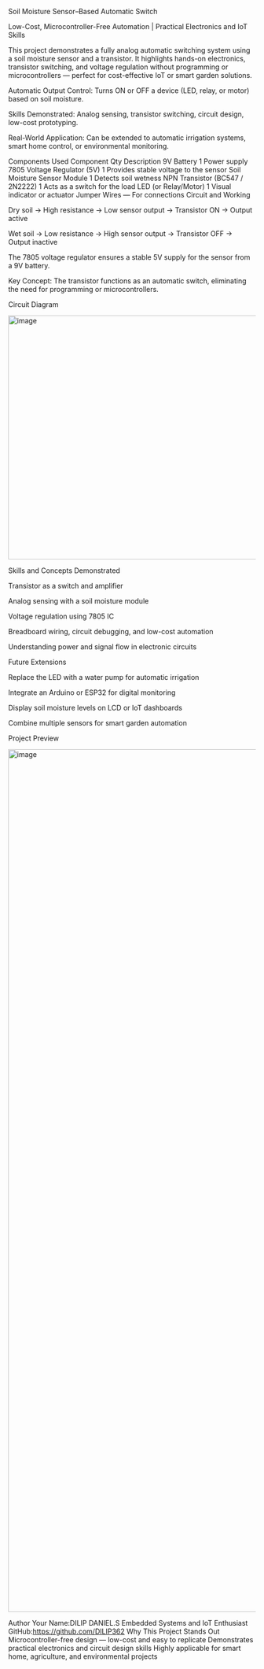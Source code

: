 Soil Moisture Sensor–Based Automatic Switch

Low-Cost, Microcontroller-Free Automation | Practical Electronics and IoT Skills

This project demonstrates a fully analog automatic switching system using a soil moisture sensor and a transistor.
It highlights hands-on electronics, transistor switching, and voltage regulation without programming or microcontrollers — perfect for cost-effective IoT or smart garden solutions.

Automatic Output Control: 
 Turns ON or OFF a device (LED, relay, or motor) based on soil moisture.

Skills Demonstrated: 
Analog sensing, transistor switching, circuit design, low-cost prototyping.

Real-World Application: 
Can be extended to automatic irrigation systems, smart home control, or environmental monitoring.

Components Used
Component	Qty	Description
9V Battery	1	Power supply
7805 Voltage Regulator (5V)	1	Provides stable voltage to the sensor
Soil Moisture Sensor Module	1	Detects soil wetness
NPN Transistor (BC547 / 2N2222)	1	Acts as a switch for the load
LED (or Relay/Motor)	1	Visual indicator or actuator
Jumper Wires	—	For connections
Circuit and Working

Dry soil → High resistance → Low sensor output → Transistor ON → Output active

Wet soil → Low resistance → High sensor output → Transistor OFF → Output inactive

The 7805 voltage regulator ensures a stable 5V supply for the sensor from a 9V battery.

Key Concept: The transistor functions as an automatic switch, eliminating the need for programming or microcontrollers.

Circuit Diagram

<img width="940" height="496" alt="image" src="https://github.com/user-attachments/assets/4b573cf1-05b3-48aa-ae17-a3a6ca5749dd" />


Skills and Concepts Demonstrated

Transistor as a switch and amplifier

Analog sensing with a soil moisture module

Voltage regulation using 7805 IC

Breadboard wiring, circuit debugging, and low-cost automation

Understanding power and signal flow in electronic circuits

Future Extensions

Replace the LED with a water pump for automatic irrigation

Integrate an Arduino or ESP32 for digital monitoring

Display soil moisture levels on LCD or IoT dashboards

Combine multiple sensors for smart garden automation

Project Preview

<img width="1240" height="1754" alt="image" src="https://github.com/user-attachments/assets/73bf18cc-b79b-4fbe-82ab-6cad9ffdc5e5" />


Author
Your Name:DILIP DANIEL.S
Embedded Systems and IoT Enthusiast
GitHub:https://github.com/DILIP362
Why This Project Stands Out
Microcontroller-free design — low-cost and easy to replicate
Demonstrates practical electronics and circuit design skills
Highly applicable for smart home, agriculture, and environmental projects
